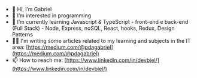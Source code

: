 - 👋 Hi, I’m Gabriel
- 👀 I’m interested in programming
- 🌱 I’m currently learning  Javascript & TypeScript - front-end e back-end (Full Stack) - Node, Express, noSQL, React, hooks, Redux, Design Patterns
- 👨‍💻 I'm writing some articles related to my learning and subjects in the IT area: [https://medium.com/@pdagabriel](https://medium.com/@pdagabriel)
- 📫 How to reach me: [https://www.linkedin.com/in/devbiel/](https://www.linkedin.com/in/devbiel/)

<!---
devbiel/devbiel is a ✨ special ✨ repository because its `README.md` (this file) appears on your GitHub profile.
You can click the Preview link to take a look at your changes.
--->
